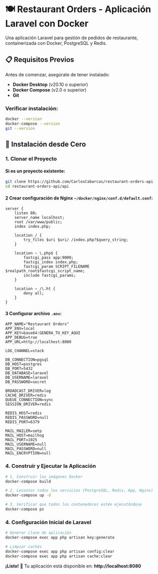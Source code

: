 # 🍽️ Restaurant Orders - Aplicación Laravel con Docker

Una aplicación Laravel para gestión de pedidos de restaurante, containerizada con Docker, PostgreSQL y Redis.

## 📋 Requisitos Previos

Antes de comenzar, asegúrate de tener instalado:

- **Docker Desktop** (v20.10 o superior)
- **Docker Compose** (v2.0 o superior)
- **Git**

### Verificar instalación:
```bash
docker --version
docker-compose --version
git --version
```

## 🚀 Instalación desde Cero

### 1. Clonar el Proyecto

#### Si es un proyecto existente:
```bash
git clone https://github.com/CarlosCabarcas/restaurant-orders-api
cd restaurant-orders-api/api
```

#### 2 Crear configuración de Nginx `~/docker/nginx/conf.d/default.conf`:
```nginx
server {
    listen 80;
    server_name localhost;
    root /var/www/public;
    index index.php;

    location / {
        try_files $uri $uri/ /index.php?$query_string;
    }

    location ~ \.php$ {
        fastcgi_pass app:9000;
        fastcgi_index index.php;
        fastcgi_param SCRIPT_FILENAME $realpath_root$fastcgi_script_name;
        include fastcgi_params;
    }

    location ~ /\.ht {
        deny all;
    }
}
```

#### 3 Configurar archivo `.env`:
```env
APP_NAME="Restaurant Orders"
APP_ENV=local
APP_KEY=base64:GENERA_TU_KEY_AQUI
APP_DEBUG=true
APP_URL=http://localhost:8080

LOG_CHANNEL=stack

DB_CONNECTION=pgsql
DB_HOST=postgres
DB_PORT=5432
DB_DATABASE=laravel
DB_USERNAME=laravel
DB_PASSWORD=secret

BROADCAST_DRIVER=log
CACHE_DRIVER=redis
QUEUE_CONNECTION=sync
SESSION_DRIVER=redis

REDIS_HOST=redis
REDIS_PASSWORD=null
REDIS_PORT=6379

MAIL_MAILER=smtp
MAIL_HOST=mailhog
MAIL_PORT=1025
MAIL_USERNAME=null
MAIL_PASSWORD=null
MAIL_ENCRYPTION=null
```

### 4. Construir y Ejecutar la Aplicación

```bash
# 1. Construir las imágenes Docker
docker-compose build

# 2. Levantar todos los servicios (PostgreSQL, Redis, App, Nginx)
docker-compose up -d

# 3. Verificar que todos los contenedores estén ejecutándose
docker-compose ps
```

### 4. Configuración Inicial de Laravel

```bash
# Generar clave de aplicación
docker-compose exec app php artisan key:generate

# Limpiar cachés
docker-compose exec app php artisan config:clear
docker-compose exec app php artisan cache:clear
```

**¡Listo!** 🎉 Tu aplicación está disponible en: **http://localhost:8080**



